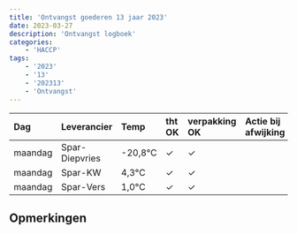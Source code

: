 ```yaml
---
title: 'Ontvangst goederen 13 jaar 2023'
date: 2023-03-27
description: 'Ontvangst logboek'
categories:
    - 'HACCP'
tags:
    - '2023'
    - '13'
    - '202313'
    - 'Ontvangst'
---
```

| Dag | Leverancier | Temp | tht OK | verpakking OK | Actie bij afwijking | Controle door |
|:---|:---|:---|:---|:---|:---|:---|
| maandag | Spar-Diepvries | -20,8°C | &check; | &check; | | DPater |
| maandag | Spar-KW | 4,3°C | &check; | &check; | | DPater |
| maandag | Spar-Vers | 1,0°C | &check; | &check; | | DPater |

## Opmerkingen


